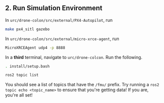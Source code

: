 
## 2. Run Simulation Environment

In `urc/drone-colon/src/external/PX4-Autopilot`, run

```bash
make px4_sitl gazebo
```

In `urc/drone-colon/src/external/micro-xrce-agent`, run

```bash
MicroXRCEAgent udp4 -p 8888
```

In a **third** terminal, navigate to `urc/drone-colcon`. Run the following.

```bash
. install/setup.bash
```

```bash
ros2 topic list
```

You should see a list of topics that have the `/fmu/` prefix. Try running a `ros2 topic echo <topic_name>` to ensure that you're getting data! If you are, you're all set!

